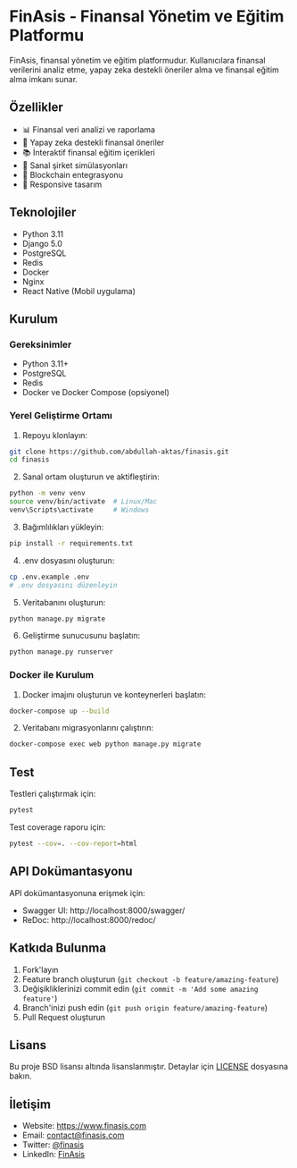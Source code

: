 # FinAsis - Finansal Yönetim ve Eğitim Platformu

FinAsis, finansal yönetim ve eğitim platformudur. Kullanıcılara finansal verilerini analiz etme, yapay zeka destekli öneriler alma ve finansal eğitim alma imkanı sunar.

## Özellikler

- 📊 Finansal veri analizi ve raporlama
- 🤖 Yapay zeka destekli finansal öneriler
- 📚 İnteraktif finansal eğitim içerikleri
- 💼 Sanal şirket simülasyonları
- 🔗 Blockchain entegrasyonu
- 📱 Responsive tasarım

## Teknolojiler

- Python 3.11
- Django 5.0
- PostgreSQL
- Redis
- Docker
- Nginx
- React Native (Mobil uygulama)

## Kurulum

### Gereksinimler

- Python 3.11+
- PostgreSQL
- Redis
- Docker ve Docker Compose (opsiyonel)

### Yerel Geliştirme Ortamı

1. Repoyu klonlayın:
```bash
git clone https://github.com/abdullah-aktas/finasis.git
cd finasis
```

2. Sanal ortam oluşturun ve aktifleştirin:
```bash
python -m venv venv
source venv/bin/activate  # Linux/Mac
venv\Scripts\activate     # Windows
```

3. Bağımlılıkları yükleyin:
```bash
pip install -r requirements.txt
```

4. .env dosyasını oluşturun:
```bash
cp .env.example .env
# .env dosyasını düzenleyin
```

5. Veritabanını oluşturun:
```bash
python manage.py migrate
```

6. Geliştirme sunucusunu başlatın:
```bash
python manage.py runserver
```

### Docker ile Kurulum

1. Docker imajını oluşturun ve konteynerleri başlatın:
```bash
docker-compose up --build
```

2. Veritabanı migrasyonlarını çalıştırın:
```bash
docker-compose exec web python manage.py migrate
```

## Test

Testleri çalıştırmak için:
```bash
pytest
```

Test coverage raporu için:
```bash
pytest --cov=. --cov-report=html
```

## API Dokümantasyonu

API dokümantasyonuna erişmek için:
- Swagger UI: http://localhost:8000/swagger/
- ReDoc: http://localhost:8000/redoc/

## Katkıda Bulunma

1. Fork'layın
2. Feature branch oluşturun (`git checkout -b feature/amazing-feature`)
3. Değişikliklerinizi commit edin (`git commit -m 'Add some amazing feature'`)
4. Branch'inizi push edin (`git push origin feature/amazing-feature`)
5. Pull Request oluşturun

## Lisans

Bu proje BSD lisansı altında lisanslanmıştır. Detaylar için [LICENSE](LICENSE) dosyasına bakın.

## İletişim

- Website: https://www.finasis.com
- Email: contact@finasis.com
- Twitter: [@finasis](https://twitter.com/finasis)
- LinkedIn: [FinAsis](https://linkedin.com/company/finasis) 